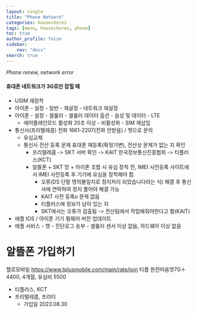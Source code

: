 ```yaml
---
layout: single
title: "Phone Network"
categories: housechores
tags: [menu, housechores, phone]
toc: true
author_profile: false
sidebar:
    nav: "docs"
search: true
---
```


*Phone renew, network error*

#### 휴대폰 네트워크가 3G로만 잡힐 때

- USIM 재장착
- 아이폰 - 설정 - 일반 - 재설정 - 네트워크 재설정
- 아이폰 - 설정 - 셀룰러 - 셀룰러 데이터 옵션 - 음성 및 데이터 - LTE 
    - 에어플레인모드 활성화 20초 이상 - 비활성화 - SIM 재삽입
- 통신사(프리텔레콤) 전화 1661-2207(전화 안받음) / 챗으로 문의
    - 유심교체
    - 통신사 전산 등록 문제 휴대폰 재등록(확정기변), 전산상 문제가 없는 지 확인 
        - 프리텔레콤 -> SKT 서버 확인 -> KAIT 한국정보통신진흥협회 -> 티플러스(KCT)
        - 알뜰폰 + SKT 망 + 아이폰 조합 시 유심 장착 전, IMEI 사전등록 사이트에서 IMEI 사전등록 후 기기에 유심을 장착해야 함. 
            - 오류(DS 단말 명의불일치로 정지처리 되었습니다라는 식) 해결 후 통신사에 연락하여 정지 풀어야 해결 가능 
            - KAIT 사전 등록o 문제 없음
            - 티플러스에 정보가 남아 있는 지
            - SKT에서는 오류가 검출됨 -> 전산팀에서 작업해줘야한다고 함(KAIT) 
- 애플 IOS / 아이폰 기기 펌웨어 버전 업데이트   
- 애플 서비스 - 챗 - 진단로그 송부 - 셀룰러 센서 이상 없음, 하드웨어 이상 없음


# 알뜰폰 가입하기
헬로모바일
https://www.tplusmobile.com/main/rate/join
티플 완전마음껏7G＋ 4400, 4개월, 유심비 5500



- 티플러스, KCT
- 프리텔레콤, 프리티
  - 가입일 2023.08.30